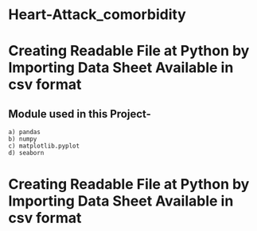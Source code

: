 # Heart-Attack_comorbidity

# Creating Readable File at Python by Importing Data Sheet Available in csv format

## Module used in this Project-
    a) pandas
    b) numpy
    c) matplotlib.pyplot
    d) seaborn

# Creating Readable File at Python by Importing Data Sheet Available in csv format
